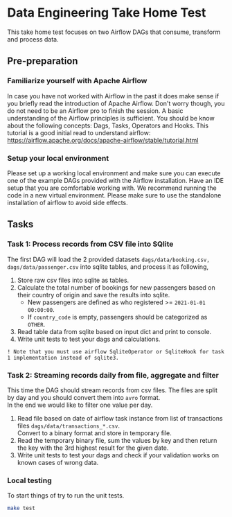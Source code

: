 # Data Engineering Take Home Test
This take home test focuses on two Airflow DAGs that consume, transform and process data.

## Pre-preparation
### Familiarize yourself with Apache Airflow
In case you have not worked with Airflow in the past it does make sense if you briefly read the introduction of Apache
Airflow. Don't worry though, you do not need to be an Airflow pro to finish the session. A basic understanding of the Airflow
principles is sufficient. You should be know about the following concepts: Dags, Tasks, Operators and Hooks.
This tutorial is a good initial read to understand airflow: https://airflow.apache.org/docs/apache-airflow/stable/tutorial.html

### Setup your local environment
Please set up a working local environment and make sure you can execute one of the example DAGs provided with the Airflow installation.
Have an IDE setup that you are comfortable working with. We recommend running the code in a new virtual environment.
Please make sure to use the standalone installation of airflow to avoid side effects.


## Tasks

### Task 1: Process records from CSV file into SQlite
The first DAG will load the 2 provided datasets `dags/data/booking.csv, dags/data/passenger.csv` into sqlite tables, and process it as following,
1. Store raw csv files into sqlite as tables.
2. Calculate the total number of bookings for new passengers based on their country of origin and save the results into sqlite.
    * New passengers are defined as who registered >= `2021-01-01 00:00:00`.
    * If `country_code` is empty, passengers should be categorized as `OTHER`.
3. Read table data from sqlite based on input dict and print to console.
4. Write unit tests to test your dags and calculations.

`! Note that you must use airflow SqliteOperator or SqliteHook for task 1 implementation instead of sqlite3.`

### Task 2: Streaming records daily from file, aggregate and filter
This time the DAG should stream records from csv files. The files are split by day and you should convert them into `avro` format.  
In the end we would like to filter one value per day.
1. Read file based on date of airflow task instance from list of transactions files `dags/data/transactions_*.csv`.   
   Convert to a binary format and store in temporary file.
2. Read the temporary binary file, sum the values by key and then return the key with the 3rd highest result for the given date.
3. Write unit tests to test your dags and check if your validation works on known cases of wrong data.


### Local testing
To start things of try to run the unit tests.
```bash
make test
```

